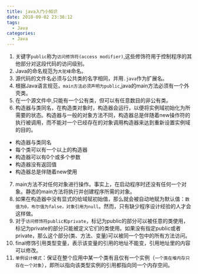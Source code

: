 ```yaml
---
title: java入门小知识
date: 2018-09-02 23:38:12
tags:
  - Java
categories:
  - Java
---
```


1. 关键字`public`称为`访问修饰符(access modifier)`,这些修饰符用于控制程序的其他部分对这段代码的访问级别。
2. Java的命名规范为`大驼峰`命名。
3. 源代码的文件名必须与公共类的名字相同，并用`.java`作为扩展名。
4. 根据Java语言规范，`main方法必须声明为public`,java的main方法必须有一个外壳类。
5. 在一个源文件中,只能有一个公有类，但可以有任意数目的非公有类。
6. 构造器与类同名，在构造类对象时，构造器会运行，以便将实例域初始化为所需要的状态。构造器与一般的对象方法不同，构造器总是伴随着new操作符的执行被调用，而不能对一个已经存在的对象调用构造器来达到重新设置实例域的目的。
  - 构造器与类同名
  - 每个类可以有一个以上的构造器
  - 构造器可以有0个或多个参数
  - 构造器没有返回值
  - 构造器总是伴随着new使用

<!-- more -->

7. main方法不对任何对象进行操作。事实上，在启动程序时还没有任何一个对象。静态的main方法将执行并创建程序所需的对象。
8. 如果在构造器中没有显式的给域赋初始值，那么就会被自动地赋为默认值：`数值为0，布尔值为false，对象引用为null`。然而，只有缺少程序设计经验的人才会这样做。
9. 对于`访问修饰符public和private`，标记为public的部分可以被任意的类使用，标记为private的部分只能被定义它们的类使用。如果没有指定public或者private，那么这个部分(类、方法、变量)可以被同一个包中的所有方法访问。
10. final修饰引用类型变量，表示该变量的引用的地址不能变，引用地址里的内容可以修改。
11. `单例设计模式`：保证在整个应用中某一个类有且仅有一个实例（`一个类在堆内存只存在一个对象`），即所以指向该类型实例的引用都指向同一个内存空间。
